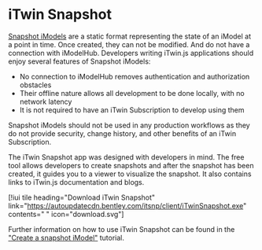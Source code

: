 # iTwin Snapshot

[Snapshot iModels](../backend/AccessingIModels.md/#snapshot-imodels) are a static format representing the state of an iModel at a point in time. Once created, they can not be modified. And do not have a connection with iModelHub. Developers writing iTwin.js applications should enjoy several features of Snapshot iModels:

- No connection to iModelHub removes authentication and authorization obstacles
- Their offline nature allows all development to be done locally, with no network latency
- It is not required to have an iTwin Subscription to develop using them

Snapshot iModels should not be used in any production workflows as they do not provide security, change history, and other benefits of an iTwin Subscription.

The iTwin Snapshot app was designed with developers in mind. The free tool allows developers to create snapshots and after the snapshot has been created, it guides you to a viewer to visualize the snapshot. It also contains links to iTwin.js documentation and blogs.

[!iui tile heading="Download iTwin Snapshot" link="https://autoupdatecdn.bentley.com/itsnp/client/iTwinSnapshot.exe" contents=" " icon="download.svg"]

Further information on how to use iTwin Snapshot can be found in the ["Create a snapshot iModel"](./create-test-imodel-offline.md) tutorial.
